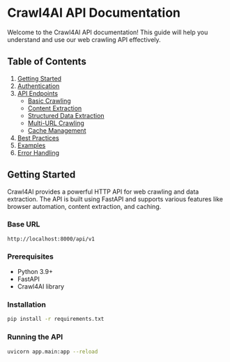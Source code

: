 # Crawl4AI API Documentation

Welcome to the Crawl4AI API documentation! This guide will help you understand and use our web crawling API effectively.

## Table of Contents

1. [Getting Started](#getting-started)
2. [Authentication](#authentication)
3. [API Endpoints](#api-endpoints)
   - [Basic Crawling](#basic-crawling)
   - [Content Extraction](#content-extraction)
   - [Structured Data Extraction](#structured-data-extraction)
   - [Multi-URL Crawling](#multi-url-crawling)
   - [Cache Management](#cache-management)
4. [Best Practices](#best-practices)
5. [Examples](#examples)
6. [Error Handling](#error-handling)

## Getting Started

Crawl4AI provides a powerful HTTP API for web crawling and data extraction. The API is built using FastAPI and supports various features like browser automation, content extraction, and caching.

### Base URL

```
http://localhost:8000/api/v1
```

### Prerequisites

- Python 3.9+
- FastAPI
- Crawl4AI library

### Installation

```bash
pip install -r requirements.txt
```

### Running the API

```bash
uvicorn app.main:app --reload
```
